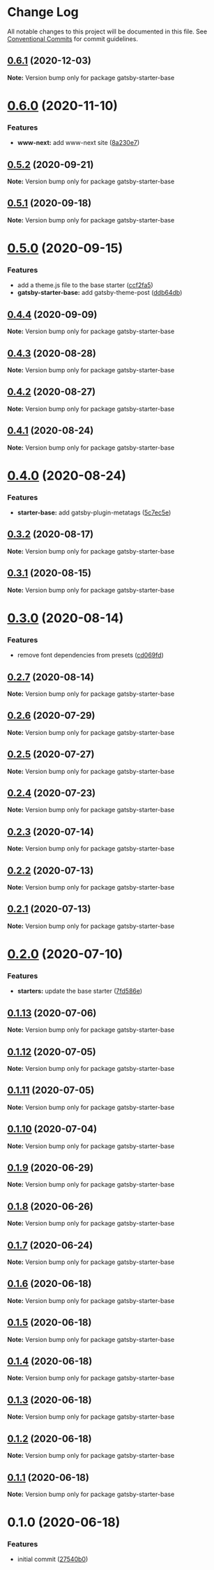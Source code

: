 # Change Log

All notable changes to this project will be documented in this file.
See [Conventional Commits](https://conventionalcommits.org) for commit guidelines.

## [0.6.1](https://github.com/reflexjs/reflex/compare/gatsby-starter-base@0.6.0...gatsby-starter-base@0.6.1) (2020-12-03)

**Note:** Version bump only for package gatsby-starter-base





# [0.6.0](https://github.com/reflexjs/reflex/compare/gatsby-starter-base@0.5.2...gatsby-starter-base@0.6.0) (2020-11-10)


### Features

* **www-next:** add www-next site ([8a230e7](https://github.com/reflexjs/reflex/commit/8a230e7e43d1bb6a25c7332501547ee0f9eea080))





## [0.5.2](https://github.com/reflexjs/reflex/compare/gatsby-starter-base@0.5.1...gatsby-starter-base@0.5.2) (2020-09-21)

**Note:** Version bump only for package gatsby-starter-base





## [0.5.1](https://github.com/reflexjs/reflex/compare/gatsby-starter-base@0.5.0...gatsby-starter-base@0.5.1) (2020-09-18)

**Note:** Version bump only for package gatsby-starter-base





# [0.5.0](https://github.com/reflexjs/reflex/compare/gatsby-starter-base@0.4.4...gatsby-starter-base@0.5.0) (2020-09-15)


### Features

* add a theme.js file to the base starter ([ccf2fa5](https://github.com/reflexjs/reflex/commit/ccf2fa56466b804e4024d94aa62aeff611633020))
* **gatsby-starter-base:** add gatsby-theme-post ([ddb64db](https://github.com/reflexjs/reflex/commit/ddb64dbcf79ba10e061a6d980d1f3b717168bf41))





## [0.4.4](https://github.com/reflexjs/reflex/compare/gatsby-starter-base@0.4.3...gatsby-starter-base@0.4.4) (2020-09-09)

**Note:** Version bump only for package gatsby-starter-base





## [0.4.3](https://github.com/reflexjs/reflex/compare/gatsby-starter-base@0.4.2...gatsby-starter-base@0.4.3) (2020-08-28)

**Note:** Version bump only for package gatsby-starter-base





## [0.4.2](https://github.com/reflexjs/reflex/compare/gatsby-starter-base@0.4.1...gatsby-starter-base@0.4.2) (2020-08-27)

**Note:** Version bump only for package gatsby-starter-base





## [0.4.1](https://github.com/reflexjs/reflex/compare/gatsby-starter-base@0.4.0...gatsby-starter-base@0.4.1) (2020-08-24)

**Note:** Version bump only for package gatsby-starter-base





# [0.4.0](https://github.com/reflexjs/reflex/compare/gatsby-starter-base@0.3.2...gatsby-starter-base@0.4.0) (2020-08-24)


### Features

* **starter-base:** add gatsby-plugin-metatags ([5c7ec5e](https://github.com/reflexjs/reflex/commit/5c7ec5e67bf47d44442488aea890c9a14c44f401))





## [0.3.2](https://github.com/reflexjs/reflex/compare/gatsby-starter-base@0.3.1...gatsby-starter-base@0.3.2) (2020-08-17)

**Note:** Version bump only for package gatsby-starter-base





## [0.3.1](https://github.com/reflexjs/reflex/compare/gatsby-starter-base@0.3.0...gatsby-starter-base@0.3.1) (2020-08-15)

**Note:** Version bump only for package gatsby-starter-base





# [0.3.0](https://github.com/reflexjs/reflex/compare/gatsby-starter-base@0.2.7...gatsby-starter-base@0.3.0) (2020-08-14)


### Features

* remove font dependencies from presets ([cd069fd](https://github.com/reflexjs/reflex/commit/cd069fd5d18a2d0b553e9b413ed59049e9dd9c2d))





## [0.2.7](https://github.com/reflexjs/reflex/compare/gatsby-starter-base@0.2.6...gatsby-starter-base@0.2.7) (2020-08-14)

**Note:** Version bump only for package gatsby-starter-base





## [0.2.6](https://github.com/reflexjs/reflex/compare/gatsby-starter-base@0.2.5...gatsby-starter-base@0.2.6) (2020-07-29)

**Note:** Version bump only for package gatsby-starter-base





## [0.2.5](https://github.com/reflexjs/reflex/compare/gatsby-starter-base@0.2.4...gatsby-starter-base@0.2.5) (2020-07-27)

**Note:** Version bump only for package gatsby-starter-base





## [0.2.4](https://github.com/reflexjs/reflex/compare/gatsby-starter-base@0.2.3...gatsby-starter-base@0.2.4) (2020-07-23)

**Note:** Version bump only for package gatsby-starter-base





## [0.2.3](https://github.com/reflexjs/reflex/compare/gatsby-starter-base@0.2.2...gatsby-starter-base@0.2.3) (2020-07-14)

**Note:** Version bump only for package gatsby-starter-base





## [0.2.2](https://github.com/reflexjs/reflex/compare/gatsby-starter-base@0.2.1...gatsby-starter-base@0.2.2) (2020-07-13)

**Note:** Version bump only for package gatsby-starter-base





## [0.2.1](https://github.com/reflexjs/reflex/compare/gatsby-starter-base@0.2.0...gatsby-starter-base@0.2.1) (2020-07-13)

**Note:** Version bump only for package gatsby-starter-base





# [0.2.0](https://github.com/reflexjs/reflex/compare/gatsby-starter-base@0.1.13...gatsby-starter-base@0.2.0) (2020-07-10)


### Features

* **starters:** update the base starter ([7fd586e](https://github.com/reflexjs/reflex/commit/7fd586eaa49982d3d23b603a6aafe02a56bc90fb))





## [0.1.13](https://github.com/reflexjs/reflex/compare/gatsby-starter-base@0.1.12...gatsby-starter-base@0.1.13) (2020-07-06)

**Note:** Version bump only for package gatsby-starter-base





## [0.1.12](https://github.com/reflexjs/reflex/compare/gatsby-starter-base@0.1.11...gatsby-starter-base@0.1.12) (2020-07-05)

**Note:** Version bump only for package gatsby-starter-base





## [0.1.11](https://github.com/reflexjs/reflex/compare/gatsby-starter-base@0.1.10...gatsby-starter-base@0.1.11) (2020-07-05)

**Note:** Version bump only for package gatsby-starter-base





## [0.1.10](https://github.com/reflexjs/reflex/compare/gatsby-starter-base@0.1.9...gatsby-starter-base@0.1.10) (2020-07-04)

**Note:** Version bump only for package gatsby-starter-base





## [0.1.9](https://github.com/reflexjs/reflex/compare/gatsby-starter-base@0.1.8...gatsby-starter-base@0.1.9) (2020-06-29)

**Note:** Version bump only for package gatsby-starter-base





## [0.1.8](https://github.com/reflexjs/reflex/compare/gatsby-starter-base@0.1.7...gatsby-starter-base@0.1.8) (2020-06-26)

**Note:** Version bump only for package gatsby-starter-base





## [0.1.7](https://github.com/reflexjs/reflex/compare/gatsby-starter-base@0.1.6...gatsby-starter-base@0.1.7) (2020-06-24)

**Note:** Version bump only for package gatsby-starter-base





## [0.1.6](https://github.com/reflexjs/reflex/compare/gatsby-starter-base@0.1.5...gatsby-starter-base@0.1.6) (2020-06-18)

**Note:** Version bump only for package gatsby-starter-base





## [0.1.5](https://github.com/reflexjs/reflex/compare/gatsby-starter-base@0.1.4...gatsby-starter-base@0.1.5) (2020-06-18)

**Note:** Version bump only for package gatsby-starter-base





## [0.1.4](https://github.com/reflexjs/reflex/compare/gatsby-starter-base@0.1.3...gatsby-starter-base@0.1.4) (2020-06-18)

**Note:** Version bump only for package gatsby-starter-base





## [0.1.3](https://github.com/reflexjs/reflex/compare/gatsby-starter-base@0.1.2...gatsby-starter-base@0.1.3) (2020-06-18)

**Note:** Version bump only for package gatsby-starter-base





## [0.1.2](https://github.com/reflexjs/reflex/compare/gatsby-starter-base@0.1.1...gatsby-starter-base@0.1.2) (2020-06-18)

**Note:** Version bump only for package gatsby-starter-base





## [0.1.1](https://github.com/reflexjs/reflex/compare/gatsby-starter-base@0.1.0...gatsby-starter-base@0.1.1) (2020-06-18)

**Note:** Version bump only for package gatsby-starter-base





# 0.1.0 (2020-06-18)


### Features

* initial commit ([27540b0](https://github.com/reflexjs/reflex/commit/27540b022a849212a21894b05df928e5e6b19456))
